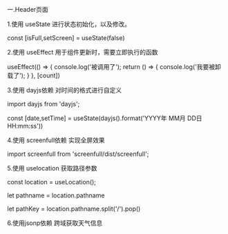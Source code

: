 一.Header页面

1.使用 useState 进行状态初始化，以及修改。

const [isFull,setScreen] = useState(false)

2.使用 useEffect 用于组件更新时，需要立即执行的函数

useEffect(() => {
    console.log('被调用了');
    return () => {
        console.log('我要被卸载了');
    }
}, [count])

3.使用 dayjs依赖 对时间的格式进行自定义

import dayjs from 'dayjs';

const [date,setTime] = useState(dayjs().format('YYYY年 MM月 DD日 HH:mm:ss'))

4.使用 screenfull依赖 实现全屏效果

import screenfull from 'screenfull/dist/screenfull';

5.使用 uselocation 获取路径参数

const location = useLocation();

let pathname = location.pathname

let pathKey = location.pathname.split('/').pop()

6.使用jsonp依赖 跨域获取天气信息


